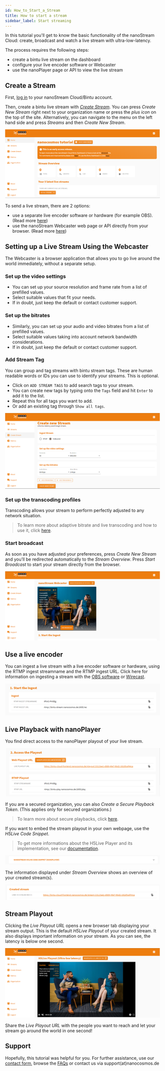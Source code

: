 ```yaml
---
id: How_to_Start_a_Stream
title: How to start a stream
sidebar_label: Start streaming
---
```


In this tutorial you'll get to know the basic functionality of the nanoStream Cloud:
create, broadcast and watch a live stream with ultra-low-latency. 

The process requires the following steps:

- create a bintu live stream on the dashboard
- configure your live encoder software or Webcaster
- use the nanoPlayer page or API to view the live stream

## Create a Stream

First, [log in](cloud-readme#authentication) to your nanoStream Cloud/Bintu account.

Then, create a bintu live stream with [*Create Stream*](https://bintu-cloud-frontend.nanocosmos.de/stream/create). You can press *Create New Stream* right next to your organization name or press the *plus icon* on the top of the site. Alternatively, you can navigate to the menu on the left hand side and press *Streams* and then *Create New Stream*.

![dashboard](assets/dashboard.png)

To send a live stream, there are 2 options:

- use a separate live encoder software or hardware (for example OBS). (Read more [here](#use-a-live-encoder))
- use the nanoStream Webcaster web page or API directly from your browser. (Read more [here](#setting-up-a-live-stream-using-the-webcaster))

## Setting up a Live Stream Using the Webcaster

The Webcaster is a browser application that allows you to go live around the world immediately, without a separate setup. 

### Set up the video settings

- You can set up your source resolution and frame rate from a list of prefilled values.
- Select suitable values that fit your needs.
- If in doubt, just keep the default or contact customer support.

### Set up the bitrates

- Similarly, you can set up your audio and video bitrates from a list of prefilled values.
- Select suitable values taking into account network bandwidth considerations.
- If in doubt, just keep the default or contact customer support.

### Add Stream Tag

You can group and tag streams with bintu stream tags. These are human readable words or IDs you can use to identify your streams. This is optional.

- Click on `ADD STREAM TAGS` to add search tags to your stream.
- You can create new tags by typing onto the `Tags` field and hit `Enter` to add it to the list.
- Repeat this for all tags you want to add.
- Or add an existing tag through `Show all tags`. 

![create stream](assets/create-stream.png)

### Set up the transcoding profiles

Transcoding allows your stream to perform perfectly adjusted to any network situation. 
> To learn more about adaptive bitrate and live transcoding and how to use it, click [here](How_to_Use_Transcoding.md).

### Start broadcast

As soon as you have adjusted your preferences, press *Create New Stream* and you’ll be redirected automatically to the *Stream Overview*. Press *Start Broadcast* to start your stream directly from the browser.

![start broadcast](assets/start-broadcast.png)

## Use a live encoder 

You can ingest a live stream with a live encoder software or hardware, using the RTMP ingest streamname and the RTMP ingest URL. 
Click here for information on ingesting a stream with the [OBS software](https://www.nanocosmos.de/blog/2019/03/how-to-use-obs-for-low-latency-live-encoding-to-nanostream-cloud/) or [Wirecast](https://www.nanocosmos.de/blog/2020/12/how-to-use-wirecast-with-nanostream-cloud-for-ultra-low-latency-live-streaming/). 

![start ingest](assets/start-ingest.png)

## Live Playback with nanoPlayer 

You find direct access to the nanoPlayer playout of your live stream. 

![access-playout](assets/access-playout.png)

If you are a secured organization, you can also  *Create a Secure Playback Token*. (This applies only for secured organizations.)

> To learn more about secure playbacks, click [here](cloud-playback-tokens). 

If you want to embed the stream playout in your own webpage, use the *H5Live Code Snippet*. 

> To get more informations about the H5Live Player and its implementation, see our [documentation](https://docs.nanocosmos.de/docs/nanoplayer/nanoplayer_getting_started/).

![code snippet](assets/code-snippet.png)

The information displayed under *Stream Overview* shows an overview of your created stream(s). 

![created-stream-link](assets/created-stream-link.png)

## Stream Playout

Clicking the *Live Playout URL* opens a new browser tab displaying your stream output. This is the default *H5Live Playout* of your created stream. It also displays important information on your stream.  As you can see, the latency is below one second.

![stream playout](assets/stream-playout.png)

Share the *Live Playout URL* with the people you want to reach and let your stream go around the world in one second!


## Support

Hopefully, this tutorial was helpful for you. For further assistance, use our [contact form](https://www.nanocosmos.de/support), browse the [FAQs](https://docs.nanocosmos.de/docs/faq/faq_streaming/) or contact us via support(at)nanocosmos.de
